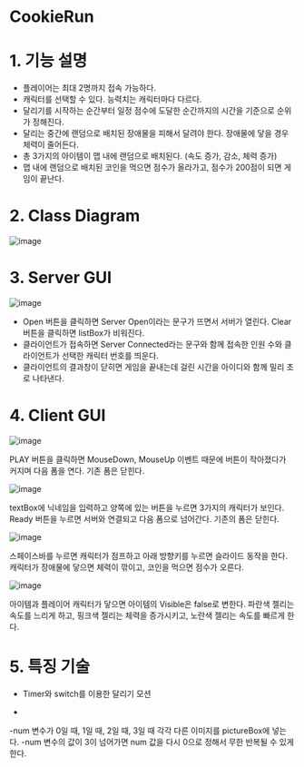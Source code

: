 # CookieRun

# 1. 기능 설명
* 플레이어는 최대 2명까지 접속 가능하다.
* 캐릭터를 선택할 수 있다. 능력치는 캐릭터마다 다르다.
* 달리기를 시작하는 순간부터 일정 점수에 도달한 순간까지의 시간을 기준으로 순위가 정해진다.
* 달리는 중간에 랜덤으로 배치된 장애물을 피해서 달려야 한다. 장애물에 닿을 경우 체력이 줄어든다.
* 총 3가지의 아이템이 맵 내에 랜덤으로 배치된다. (속도 증가, 감소, 체력 증가)
* 맵 내에 랜덤으로 배치된 코인을 먹으면 점수가 올라가고, 점수가 200점이 되면 게임이 끝난다.

# 2. Class Diagram
![image](https://user-images.githubusercontent.com/76842423/155287470-e1e47495-51d8-40e3-b889-5f6e0cb41834.png)

# 3. Server GUI

![image](https://user-images.githubusercontent.com/76842423/155287956-c49a1cdf-aea2-48b0-8bec-17e1c86b243a.png)

* Open 버튼을 클릭하면 Server Open이라는 문구가 뜨면서 서버가 열린다. Clear 버튼을 클릭하면 listBox가 비워진다. 
* 클라이언트가 접속하면 Server Connected라는 문구와 함께 접속한 인원 수와 클라이언트가 선택한 캐릭터 번호를 띄운다.
* 클라이언트의 결과창이 닫히면 게임을 끝내는데 걸린 시간을 아이디와 함께 밀리 초로 나타낸다.

# 4. Client GUI

![image](https://user-images.githubusercontent.com/76842423/155288803-03d09785-7209-4817-8ea6-b74262d9eb89.png)

PLAY 버튼을 클릭하면 MouseDown, MouseUp 이벤트 때문에 버튼이 작아졌다가 커지며 다음 폼을 연다. 기존 폼은 닫힌다.

![image](https://user-images.githubusercontent.com/76842423/155288896-037503f4-5b4c-4559-99e9-81afef468683.png)

textBox에 닉네임을 입력하고 양쪽에 있는 버튼을 누르면 3가지의 캐릭터가 보인다. Ready 버튼을 누르면 서버와 연결되고 다음 폼으로 넘어간다. 기존의 폼은 닫힌다.

![image](https://user-images.githubusercontent.com/76842423/155288982-7e36bf2d-7170-4114-b8ad-434eb921ba8a.png)

스페이스바를 누르면 캐릭터가 점프하고 아래 방향키를 누르면 슬라이드 동작을 한다. 캐릭터가 장애물에 닿으면 체력이 깎이고, 코인을 먹으면 점수가 오른다.

![image](https://user-images.githubusercontent.com/76842423/155289070-511fd544-bde6-46f1-9074-b1daceb804a1.png)

아이템과 플레이어 캐릭터가 닿으면 아이템의 Visible은 false로 변한다. 파란색 젤리는 속도를 느리게 하고, 핑크색 젤리는 체력을 증가시키고, 노란색 젤리는 속도를 빠르게 한다.

# 5. 특징 기술

* Timer와 switch를 이용한 달리기 모션
 -
 -num 변수가 0일 때, 1일 때, 2일 때, 3일 때 각각 다른 이미지를 pictureBox에 넣는다.
 -num 변수의 값이 3이 넘어가면 num 값을 다시 0으로 정해서 무한 반복될 수 있게 한다.





